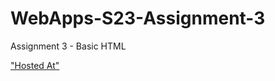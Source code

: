 # WebApps-S23-Assignment-3
Assignment 3 - Basic HTML

["Hosted At"](https://44-563-web-apps-s23.github.io/44563-webapps-assignment-3-saikrishna-ganji/)
